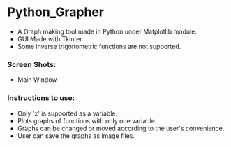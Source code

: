 # Python_Grapher
- A Graph making tool made in Python under Matplotlib module.
- GUI Made with Tkinter.
- Some inverse trigonometric functions are not supported. 

### Screen Shots:
- Main Window





### Instructions to use:
- Only 'x' is supported as a variable.
- Plots graphs of functions with only one variable.
- Graphs can be changed or moved according to the user's convenience.
- User can save the graphs as image files.
